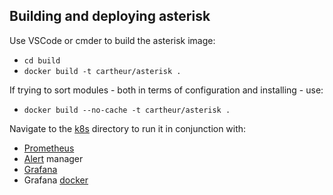 ## Building and deploying asterisk

Use VSCode or cmder to build the asterisk image:

* `cd build`
* `docker build -t cartheur/asterisk .`

If trying to sort modules - both in terms of configuration and installing - use:

* `docker build --no-cache -t cartheur/asterisk .`

Navigate to the [k8s](/k8s/README.md) directory to run it in conjunction with:

* [Prometheus](https://github.com/prometheus/prometheus)
* [Alert](https://github.com/prometheus/alertmanager) manager
* [Grafana](https://github.com/grafana/grafana)
* Grafana [docker](https://github.com/grafana/grafana/tree/master/packaging/docker)
